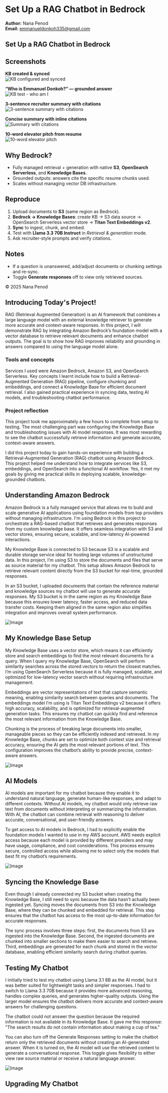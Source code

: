 # Set Up a RAG Chatbot in Bedrock

**Author:** Nana Penod  
**Email:** emmanueldonkoh335@gmail.com


## Set Up a RAG Chatbot in Bedrock


## Screenshots
**KB created & synced**  
![KB configured and synced](./kb-config-and-sync.png)

**“Who is Emmanuel Donkoh?” — grounded answer**  
![KB test - who am I](./kb-who-is.png)

**3-sentence recruiter summary with citations**  
![3-sentence summary with citations](./kb-3-sentence-summary.png)

**Concise summary with inline citations**  
![Summary with citations](./kb-summary-with-citations.png)

**10-word elevator pitch from resume**  
![10-word elevator pitch](./kb-elevator-pitch.png)



## Why Bedrock?
- Fully managed retrieval + generation with native **S3**, **OpenSearch Serverless**, and **Knowledge Bases**.  
- Grounded outputs: answers cite the specific resume chunks used.  
- Scales without managing vector DB infrastructure.

## Reproduce
1. Upload documents to **S3** (same region as Bedrock).  
2. **Bedrock → Knowledge Bases**: create KB → S3 data source → OpenSearch Serverless vector store → **Titan Text Embeddings v2**.  
3. **Sync** to ingest, chunk, and embed.  
4. Test with **Llama 3.3 70B Instruct** in *Retrieval & generation* mode.  
5. Ask recruiter-style prompts and verify citations.

## Notes
- If a question is unanswered, add/adjust documents or chunking settings and re-sync.  
- Toggle **Generate responses** off to view only retrieved sources.

© 2025 Nana Penod


## Introducing Today's Project!

RAG (Retrieval Augmented Generation) is an AI framework that combines a large language model with an external knowledge retriever to generate more accurate and context-aware responses. In this project, I will demonstrate RAG by integrating Amazon Bedrock’s foundation model with a vector database to retrieve relevant documents and enhance chatbot outputs. The goal is to show how RAG improves reliability and grounding in answers compared to using the language model alone.

### Tools and concepts

Services I used were Amazon Bedrock, Amazon S3, and OpenSearch Serverless. Key concepts I learnt include how to build a Retrieval-Augmented Generation (RAG) pipeline, configure chunking and embeddings, and connect a Knowledge Base for efficient document retrieval. I also gained practical experience in syncing data, testing AI models, and troubleshooting chatbot performance.

### Project reflection

This project took me approximately a few hours to complete from setup to testing. The most challenging part was configuring the Knowledge Base and troubleshooting issues with AI model responses. It was most rewarding to see the chatbot successfully retrieve information and generate accurate, context-aware answers.

I did this project today to gain hands-on experience with building a Retrieval-Augmented Generation (RAG) chatbot using Amazon Bedrock. This project helped me understand how to integrate services like S3, embeddings, and OpenSearch into a functional AI workflow. Yes, it met my goals by giving me practical skills in deploying scalable, knowledge-grounded chatbots.


## Understanding Amazon Bedrock

Amazon Bedrock is a fully managed service that allows me to build and scale generative AI applications using foundation models from top providers without managing infrastructure. I'm using Bedrock in this project to orchestrate a RAG-based chatbot that retrieves and generates responses from my custom knowledge base. It offers seamless integration with S3 and vector stores, ensuring secure, scalable, and low-latency AI-powered interactions.

My Knowledge Base is connected to S3 because S3 is a scalable and durable storage service ideal for hosting large volumes of unstructured data. In this project, I’m using S3 to store the documents and files that serve as source material for my chatbot. This setup allows Amazon Bedrock to retrieve relevant content directly from the S3 bucket for real-time, grounded responses.

In an S3 bucket, I uploaded documents that contain the reference material and knowledge sources my chatbot will use to generate accurate responses. My S3 bucket is in the same region as my Knowledge Base because this ensures lower latency, faster access, and reduced data transfer costs. Keeping them aligned in the same region also simplifies integration and improves overall system performance.

![Image](http://learn.nextwork.org/refreshed_white_beautiful_river_turtle/uploads/ai-rag-bedrock_b5c8d1e2)


## My Knowledge Base Setup

My Knowledge Base uses a vector store, which means it can efficiently store and search embeddings to find the most relevant documents for a query. When I query my Knowledge Base, OpenSearch will perform similarity searches across the stored vectors to return the closest matches. I’m using OpenSearch Serverless because it is fully managed, scalable, and optimized for low-latency vector search without requiring infrastructure management.

Embeddings are vector representations of text that capture semantic meaning, enabling similarity search between queries and documents. The embeddings model I’m using is Titan Text Embeddings v2 because it offers high accuracy, scalability, and is optimized for retrieval-augmented generation tasks. This ensures my chatbot can quickly find and reference the most relevant information from the Knowledge Base.

Chunking is the process of breaking large documents into smaller, manageable pieces so they can be efficiently indexed and retrieved. In my Knowledge Base, chunks are set to optimize both context size and retrieval accuracy, ensuring the AI gets the most relevant portions of text. This configuration improves the chatbot’s ability to provide precise, context-aware answers.

![Image](http://learn.nextwork.org/refreshed_white_beautiful_river_turtle/uploads/ai-rag-bedrock_p9r2s5t8)


## AI Models

AI models are important for my chatbot because they enable it to understand natural language, generate human-like responses, and adapt to different contexts. Without AI models, my chatbot would only retrieve raw text from documents without interpreting or summarizing the information. With AI, the chatbot can combine retrieval with reasoning to deliver accurate, conversational, and user-friendly answers.

To get access to AI models in Bedrock, I had to explicitly enable the foundation models I wanted to use in my AWS account. AWS needs explicit access because each model is provided by different providers and may have usage, compliance, and cost considerations. This process ensures secure, controlled access while allowing me to select only the models that best fit my chatbot’s requirements.

![Image](http://learn.nextwork.org/refreshed_white_beautiful_river_turtle/uploads/ai-rag-bedrock_model-access-proof)


## Syncing the Knowledge Base

Even though I already connected my S3 bucket when creating the Knowledge Base, I still need to sync because the data hasn’t actually been ingested yet. Syncing moves the documents from S3 into the Knowledge Base, where they can be chunked and embedded for retrieval. This step ensures that the chatbot has access to the most up-to-date information for accurate responses.

The sync process involves three steps: first, the documents from S3 are ingested into the Knowledge Base. Second, the ingested documents are chunked into smaller sections to make them easier to search and retrieve. Third, embeddings are generated for each chunk and stored in the vector database, enabling efficient similarity search during chatbot queries.


## Testing My Chatbot

I initially tried to test my chatbot using Llama 3.1 8B as the AI model, but it was better suited for lightweight tasks and simpler responses. I had to switch to Llama 3.3 70B because it provides more advanced reasoning, handles complex queries, and generates higher-quality outputs. Using the larger model ensures the chatbot delivers more accurate and context-aware answers for challenging questions.

The chatbot could not answer the question because the required information is not available in its Knowledge Base. It gave me this response: "The search results do not contain information about making a cup of tea."

You can also turn off the Generate Responses setting to make the chatbot return only the retrieved documents without creating an AI-generated answer. When it is turned on, the AI model will use the retrieved content to generate a conversational response. This toggle gives flexibility to either view raw source material or receive a natural language answer.

![Image](http://learn.nextwork.org/refreshed_white_beautiful_river_turtle/uploads/ai-rag-bedrock_d5e8f1g2)

## Upgrading My Chatbot

